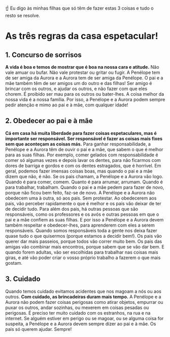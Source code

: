 ☝️  Eu digo às minhas filhas que só têm de fazer estas 3 coisas e tudo o resto se resolve.

# As três regras da casa espetacular!

## 1. Concurso de sorrisos

**A vida é boa e temos de mostrar que é boa na nossa cara e atitude.** Não vale amuar ou bufar. Não vale protestar ou gritar ou fugir. A Penélope tem de ser amiga da Aurora e a Aurora tem de ser amiga da Penélope. O pai e a mãe também têm de ser amigos um do outro e das filhas! Ser amigo é brincar com os outros, e ajudar os outros, e não fazer com que eles chorem. É proibido ser mau para os outros ou bater-lhes. A coisa melhor da nossa vida é a nossa família. Por isso, a Penélope e a Aurora podem sempre pedir atenção e mimo ao pai e à mãe, com qualquer idade!

## 2. Obedecer ao pai e à mãe

**Cá em casa há muita liberdade para fazer coisas espetaculares, mas é importante ser responsável. Ser responsável é fazer as coisas mais fixes sem que aconteçam as coisas más.** Para ganhar responsabilidade, a Penélope e a Aurora têm de ouvir o pai e a mãe, que sabem o que é melhor para as suas filhas. Por exemplo, comer gelados com responsabilidade é comer só algumas vezes e depois lavar os dentes, para não ficarmos com dores de barriga e gordos e com os dentes estragados, que é horrível. Em geral, podemos fazer imensas coisas boas, mas quando o pai e a mãe dizem que não, é não. Se os pais chamam, a Penélope e a Aurora vão logo. Quando é para comer, comem. Quanto é para arrumar, arrumam. Quando é para trabalhar, trabalham. Quando o pai e a mãe pedem para fazer de novo, porque não ficou bem feito, faz-se de novo. A Penélope e a Aurora não obedecem uma à outra, só aos pais. Sem protestar. Ao obedecerem aos pais, vão perceber rapidamente o que é melhor e os pais vão deixar de ter de decidir tudo. Para além dos pais, há outras pessoas que são responsáveis, como os professores e os avós e outras pessoas em que o pai e a mãe confiem as suas filhas. E por isso a Penélope e a Aurora devem também respeitar e obedecer-lhes, para aprenderem com eles a serem responsáveis. Quando somos responsáveis toda a gente nos deixa fazer quase tudo o que quisermos (porque estamos a decidir bem!). Os pais vão querer dar mais passeios, porque todos vão correr muito bem. Os pais das amigas vão combinar mais encontros, porque sabem que se vão dar bem. E quando forem adultas, vão ser escolhidas para trabalhar nas coisas mais giras, e até vão poder criar o vosso próprio trabalho a fazerem o que mais gostam. 

## 3. Cuidado 

Quando temos cuidado evitamos acidentes que nos magoam a nós ou aos outros. **Com cuidado, as brincadeiras duram mais tempo.** A Penélope e a Aurora não podem fazer coisas perigosas como atirar objetos, empurrar ou puxar os outros, andar sozinhas, ou mexerem em coisas pesadas ou perigosas. É preciso ter muito cuidado com os estranhos, na rua e na internet. Se alguém estiver em perigo ou se magoar, ou se alguma coisa for suspeita, a Penélope e a Aurora devem sempre dizer ao pai e à mãe. Os pais só querem ajudar. Sempre!
